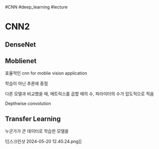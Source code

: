 #CNN #deep_learning #lecture

# CNN2
## DenseNet
## Moblienet
효율적인 cnn for moblie vision application

학습이 아닌 추론에 중점

다른 모델과 비교했을 때, 메트릭스를 곱할 때의 수, 파라미터의 수가 압도적으로 적음

Depthwise convolution

## Transfer Learning
누군가가 큰 데이터로 학습한 모델을 


![[스크린샷 2024-05-20 12.40.24.png]]

